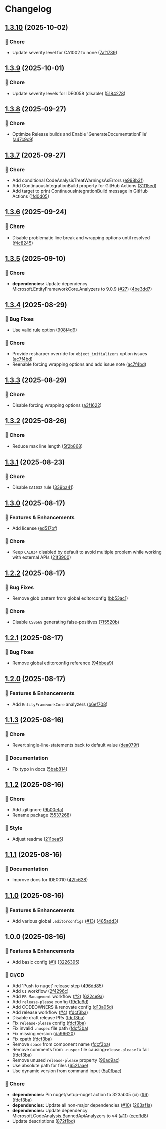 # Changelog

## [1.3.10](https://github.com/Kiruyuto/.NET-Config/compare/config-1.3.9...config-1.3.10) (2025-10-02)


### 🏡 Chore

* Update severity level for CA1002 to none ([7af1739](https://github.com/Kiruyuto/.NET-Config/commit/7af173993666726db25ea6b5feb58f07f270069d))

## [1.3.9](https://github.com/Kiruyuto/.NET-Config/compare/config-1.3.8...config-1.3.9) (2025-10-01)


### 🏡 Chore

* Update severity levels for IDE0058 (disable) ([5184278](https://github.com/Kiruyuto/.NET-Config/commit/51842788a0dd77cb003c67e413115af348da8bbd))

## [1.3.8](https://github.com/Kiruyuto/.NET-Config/compare/config-1.3.7...config-1.3.8) (2025-09-27)


### 🏡 Chore

* Optimize Release builds and Enable 'GenerateDocumentationFile' ([a47c9c9](https://github.com/Kiruyuto/.NET-Config/commit/a47c9c9a214fb766f6070a4e690b49e7126e2add))

## [1.3.7](https://github.com/Kiruyuto/.NET-Config/compare/config-1.3.6...config-1.3.7) (2025-09-27)


### 🏡 Chore

* Add conditional CodeAnalysisTreatWarningsAsErrors ([e998b3f](https://github.com/Kiruyuto/.NET-Config/commit/e998b3fe4c719e35a8597d690cecc1ea6a29acb5))
* Add ContinuousIntegrationBuild property for GitHub Actions ([31f15ed](https://github.com/Kiruyuto/.NET-Config/commit/31f15edf358edffaff6a5eab98ef0b6ffec7e5f7))
* Add target to print ContinuousIntegrationBuild message in GitHub Actions ([1fd0d05](https://github.com/Kiruyuto/.NET-Config/commit/1fd0d050130309c435fb509706de6287305b1dff))

## [1.3.6](https://github.com/Kiruyuto/.NET-Config/compare/config-1.3.5...config-1.3.6) (2025-09-24)


### 🏡 Chore

* Disable problematic line break and wrapping options until resolved ([f4c8245](https://github.com/Kiruyuto/.NET-Config/commit/f4c8245b9853c58aaf930d2e9fbf3cbf19cf7cd0))

## [1.3.5](https://github.com/Kiruyuto/.NET-Config/compare/config-1.3.4...config-1.3.5) (2025-09-10)


### 🏡 Chore

* **dependencies:** Update dependency Microsoft.EntityFrameworkCore.Analyzers to 9.0.9 ([#27](https://github.com/Kiruyuto/.NET-Config/issues/27)) ([4be3dd7](https://github.com/Kiruyuto/.NET-Config/commit/4be3dd725f870b08ba4cc8e15f687fd2352d241a))

## [1.3.4](https://github.com/Kiruyuto/.NET-Config/compare/config-1.3.3...config-1.3.4) (2025-08-29)


### 🐛 Bug Fixes

* Use valid rule option ([908f4d9](https://github.com/Kiruyuto/.NET-Config/commit/908f4d9dd5fbe33710c9806cf1cd444534e1cfab))


### 🏡 Chore

* Provide resharper override for `object_initializers` option issues ([ac7f4bd](https://github.com/Kiruyuto/.NET-Config/commit/ac7f4bd55d87483cc4affb50ad27ecea1e704616))
* Reenable forcing wrapping options and add issue note ([ac7f4bd](https://github.com/Kiruyuto/.NET-Config/commit/ac7f4bd55d87483cc4affb50ad27ecea1e704616))

## [1.3.3](https://github.com/Kiruyuto/.NET-Config/compare/config-1.3.2...config-1.3.3) (2025-08-29)


### 🏡 Chore

* Disable forcing wrapping options ([a3f1622](https://github.com/Kiruyuto/.NET-Config/commit/a3f16225c9a2b3b1ec1ec777d321cba707fae081))

## [1.3.2](https://github.com/Kiruyuto/.NET-Config/compare/config-1.3.1...config-1.3.2) (2025-08-26)


### 🏡 Chore

* Reduce max line length ([5f2b868](https://github.com/Kiruyuto/.NET-Config/commit/5f2b868f8715a23ef5b88fd2ade1610fbd42d982))

## [1.3.1](https://github.com/Kiruyuto/.NET-Config/compare/config-1.3.0...config-1.3.1) (2025-08-23)


### 🏡 Chore

* Disable `CA1032` rule ([339ba41](https://github.com/Kiruyuto/.NET-Config/commit/339ba4116fc538bbd96406b2a78f411b9054b225))

## [1.3.0](https://github.com/Kiruyuto/.NET-Config/compare/config-1.2.2...config-1.3.0) (2025-08-17)


### 🚀 Features & Enhancements

* Add license ([ed517bf](https://github.com/Kiruyuto/.NET-Config/commit/ed517bf0fead150e24b0a7b5a65a6ea8b0edb4d6))


### 🏡 Chore

* Keep `CA1034` disabled by default to avoid multiple problem while working with external APIs ([21f3900](https://github.com/Kiruyuto/.NET-Config/commit/21f39007c926fd5132fce64cc8ef061143480a1a))

## [1.2.2](https://github.com/Kiruyuto/.NET-Config/compare/config-1.2.1...config-1.2.2) (2025-08-17)


### 🐛 Bug Fixes

* Remove glob pattern from global editorconfig ([bb53ac1](https://github.com/Kiruyuto/.NET-Config/commit/bb53ac18875766f129f5409fd46ca575ce10c255))


### 🏡 Chore

* Disable `CS8669` generating false-positives ([7f5520b](https://github.com/Kiruyuto/.NET-Config/commit/7f5520b788003faf77edad782731328ff617b35a))

## [1.2.1](https://github.com/Kiruyuto/.NET-Config/compare/config-1.2.0...config-1.2.1) (2025-08-17)


### 🐛 Bug Fixes

* Remove global editorconfig reference ([94bbea9](https://github.com/Kiruyuto/.NET-Config/commit/94bbea9b6b7b99e9e456c22d189103607e9bb28b))

## [1.2.0](https://github.com/Kiruyuto/.NET-Config/compare/config-1.1.3...config-1.2.0) (2025-08-17)


### 🚀 Features & Enhancements

* Add `EntityFrameworkCore` analyzers ([b6ef708](https://github.com/Kiruyuto/.NET-Config/commit/b6ef7087cb601d2fb3e9b2316a007777d4f561cf))

## [1.1.3](https://github.com/Kiruyuto/.NET-Config/compare/config-1.1.2...config-1.1.3) (2025-08-16)


### 🏡 Chore

* Revert single-line-statements back to default value ([dea079f](https://github.com/Kiruyuto/.NET-Config/commit/dea079f0edcc32507a7b8f52c9809489764b83b1))


### 📑 Documentation

* Fix typo in docs ([5bab814](https://github.com/Kiruyuto/.NET-Config/commit/5bab814de9244f642b551f619360e86c661b0520))

## [1.1.2](https://github.com/Kiruyuto/.NET-Config/compare/config-1.1.1...config-1.1.2) (2025-08-16)


### 🏡 Chore

* Add .gitignore ([9b00efa](https://github.com/Kiruyuto/.NET-Config/commit/9b00efafa829246b48499d00c4300fef9e519f3b))
* Rename package ([5537268](https://github.com/Kiruyuto/.NET-Config/commit/5537268b6c4b69ec4537384d6eeab4065b278815))


### 🎨 Style

* Adjust readme ([211bea5](https://github.com/Kiruyuto/.NET-Config/commit/211bea5dd02ee190678d2f262b5a576561d94ad6))

## [1.1.1](https://github.com/Kiruyuto/.NET-Config/compare/config-1.1.0...config-1.1.1) (2025-08-16)


### 📑 Documentation

* Improve docs for IDE0010 ([42fc628](https://github.com/Kiruyuto/.NET-Config/commit/42fc6282379a5a0d19081fe6dd292e5d03008975))

## [1.1.0](https://github.com/Kiruyuto/.NET-Config/compare/config-1.0.0...config-1.1.0) (2025-08-16)


### 🚀 Features & Enhancements

* Add various global `.editorconfigs` ([#13](https://github.com/Kiruyuto/.NET-Config/issues/13)) ([485add3](https://github.com/Kiruyuto/.NET-Config/commit/485add362859df1c7d365cf5d94569d9c355d7b9))

## 1.0.0 (2025-08-16)


### 🚀 Features & Enhancements

* Add basic config ([#1](https://github.com/Kiruyuto/.NET-Config/issues/1)) ([3226395](https://github.com/Kiruyuto/.NET-Config/commit/3226395f600bfd2fc3d4a1a95212b88411905dcc))


### 🤖 CI/CD

* Add 'Push to nuget' release step ([496dd85](https://github.com/Kiruyuto/.NET-Config/commit/496dd85bb1e0e7cae4e4e3dcaefade75d7aa0a33))
* Add `CI` workflow ([2f4296c](https://github.com/Kiruyuto/.NET-Config/commit/2f4296c4f78ce2f9050d365476eb732e8c747aff))
* Add `PR Management` workflow ([#2](https://github.com/Kiruyuto/.NET-Config/issues/2)) ([622ce9a](https://github.com/Kiruyuto/.NET-Config/commit/622ce9ad831c9b22195dd51fb52518d9f13eef27))
* Add `release-please` config ([19c1c9d](https://github.com/Kiruyuto/.NET-Config/commit/19c1c9d684f8276cfc77cb31cc67d9565b8a8923))
* Add CODEOWNERS & renovate config ([d13a05d](https://github.com/Kiruyuto/.NET-Config/commit/d13a05d3380c59a938e09b49a1336d2933d73838))
* Add release workflow ([#4](https://github.com/Kiruyuto/.NET-Config/issues/4)) ([fdcf3ba](https://github.com/Kiruyuto/.NET-Config/commit/fdcf3ba0e77cd505dc9f868561ad993dac510a63))
* Disable draft release PRs ([fdcf3ba](https://github.com/Kiruyuto/.NET-Config/commit/fdcf3ba0e77cd505dc9f868561ad993dac510a63))
* Fix `release-please` config ([fdcf3ba](https://github.com/Kiruyuto/.NET-Config/commit/fdcf3ba0e77cd505dc9f868561ad993dac510a63))
* Fix invalid `.nuspec` file path ([fdcf3ba](https://github.com/Kiruyuto/.NET-Config/commit/fdcf3ba0e77cd505dc9f868561ad993dac510a63))
* Fix missing version ([da96620](https://github.com/Kiruyuto/.NET-Config/commit/da9662005fcd0501cc44f33cb197ab90d1d225d0))
* Fix xpath ([fdcf3ba](https://github.com/Kiruyuto/.NET-Config/commit/fdcf3ba0e77cd505dc9f868561ad993dac510a63))
* Remove `space` from component name ([fdcf3ba](https://github.com/Kiruyuto/.NET-Config/commit/fdcf3ba0e77cd505dc9f868561ad993dac510a63))
* Remove comments from `.nuspec` file causing`release-please` to fail ([fdcf3ba](https://github.com/Kiruyuto/.NET-Config/commit/fdcf3ba0e77cd505dc9f868561ad993dac510a63))
* Remove unused `release-please` property ([96ad9ac](https://github.com/Kiruyuto/.NET-Config/commit/96ad9ac60df025ae5910af4e2347a214ac57328c))
* Use absolute path for files ([6521aae](https://github.com/Kiruyuto/.NET-Config/commit/6521aaee1ef3b2c26ebd8a0e8dfcdb82feec64aa))
* Use dynamic version from command input ([5a0fbac](https://github.com/Kiruyuto/.NET-Config/commit/5a0fbac7b31a11dabd6be749a804c76c0c262aff))


### 🏡 Chore

* **dependencies:** Pin nuget/setup-nuget action to 323ab05 (ci) ([#6](https://github.com/Kiruyuto/.NET-Config/issues/6)) ([fdcf3ba](https://github.com/Kiruyuto/.NET-Config/commit/fdcf3ba0e77cd505dc9f868561ad993dac510a63))
* **dependencies:** Update all non-major dependencies ([#10](https://github.com/Kiruyuto/.NET-Config/issues/10)) ([263af1a](https://github.com/Kiruyuto/.NET-Config/commit/263af1a5ed57d15d37fb2a267ea453ead25d5659))
* **dependencies:** Update dependency Microsoft.CodeAnalysis.BannedApiAnalyzers to v4 ([#11](https://github.com/Kiruyuto/.NET-Config/issues/11)) ([cecffd8](https://github.com/Kiruyuto/.NET-Config/commit/cecffd812b8448afa96b8f7bf79f833cf9a9ede4))
* Update descriptions ([872f1bd](https://github.com/Kiruyuto/.NET-Config/commit/872f1bdcdc15378a650e46251c66ef096e16df33))

